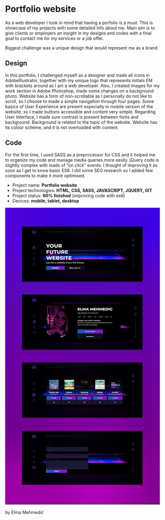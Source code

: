 # Portfolio website

As a web developer I took in mind that having a porfolio is a must. 
This is showcase of my projects with some detailed info about me.
Main aim is to give clients or employers an insight in my designs and codes with a final goal to contact me for my services or a job offer.

Biggest challenge was a unique design that would represent me as a brand.

## Design ##

In this portfolio, I challenged myself as a designer and made all icons in AdobeIllustrator, together with my unique logo that represents initials EM with brackets around as I am a web developer.
Also, I created images for my work section in Adobe Photoshop, made some changes on a background photo.
Website has a form of non-scrollable as I personally do not like to scroll, so I choose to made a simple navigation through four pages.
Some basics of User Experience are present especially in mobile version of the website, so I made buttons accessible and content very simple.
Regarding User Interface, I made sure contrast is present between fonts and background. Background is related to the topic of the website.
Website has its colour scheme, and it is not overloaded with content.

## Code ##

For the first time, I used SASS as a preprocessor for CSS and it helped me to organize my code and manage media queries more easily.
jQuery code is slightly complex with loads of "on click" events.
I thought of improving it as soon as I get to know basic ES6.
I did some SEO research so I added few components to make it more optimised.


* Project name: __Portfolio website__
* Project technologies: __HTML, CSS, SASS, JAVASCRIPT, JQUERY, GIT__
* Project status: __90% finished__ (improving code with es6)
* Devices: __mobile, tablet, desktop__

<img src="https://raw.githubusercontent.com/elma94/Portfolio/master/portfolio%20design.jpg" 
raw=true
alt="portfolio design"/>


by Elma Mehmedić
